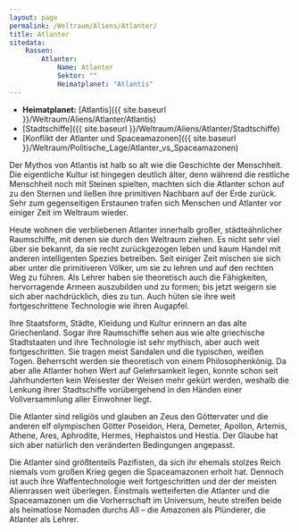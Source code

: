 ```yaml
---
layout: page
permalink: /Weltraum/Aliens/Atlanter/
title: Atlanter
sitedata:
    Rassen:
        Atlanter:
            Name: Atlanter
            Sektor: ""
            Heimatplanet: "Atlantis"
---
```




- **Heimatplanet:** [Atlantis]({{ site.baseurl }}/Weltraum/Aliens/Atlanter/Atlantis)
- [Stadtschiffe]({{ site.baseurl }}/Weltraum/Aliens/Atlanter/Stadtschiffe)
- [Konflikt der Atlanter und Spaceamazonen]({{ site.baseurl }}/Weltraum/Politische_Lage/Atlanter_vs_Spaceamazonen)

Der Mythos von Atlantis ist halb so alt wie die Geschichte der Menschheit. Die eigentliche Kultur ist hingegen deutlich älter, denn während die restliche Menschheit noch mit Steinen spielten, machten sich die Atlanter schon auf zu den Sternen und ließen ihre primitiven Nachbarn auf der Erde zurück. Sehr zum gegenseitigen Erstaunen trafen sich Menschen und Atlanter vor einiger Zeit im Weltraum wieder.

Heute wohnen die verbliebenen Atlanter innerhalb großer, städteähnlicher Raumschiffe, mit denen sie durch den Weltraum ziehen. Es nicht sehr viel über sie bekannt, da sie recht zurückgezogen leben und kaum Handel mit anderen intelligenten Spezies betreiben. Seit einiger Zeit mischen sie sich aber unter die primitiveren Völker, um sie zu lehren und auf den rechten Weg zu führen. Als Lehrer haben sie theoretisch auch die Fähigkeiten, hervorragende Armeen auszubilden und zu formen; bis jetzt weigern sie sich aber nachdrücklich, dies zu tun. Auch hüten sie ihre weit fortgeschrittene Technologie wie ihren Augapfel.

Ihre Staatsform, Städte, Kleidung und Kultur erinnern an das alte Griechenland. Sogar ihre Raumschiffe sehen aus wie alte griechische Stadtstaaten und ihre Technologie ist sehr mythisch, aber auch weit fortgeschritten. Sie tragen meist Sandalen und die typischen, weißen Togen. Beherrscht werden sie theoretisch von einem Philosophenkönig. Da aber alle Atlanter hohen Wert auf Gelehrsamkeit legen, konnte schon seit Jahrhunderten kein Weisester der Weisen mehr gekürt werden, weshalb die Lenkung ihrer Stadtschiffe vorübergehend in den Händen einer Vollversammlung aller Einwohner liegt.

Die Atlanter sind religiös und glauben an Zeus den Göttervater und die anderen elf olympischen Götter Poseidon, Hera, Demeter, Apollon, Artemis, Athene, Ares, Aphrodite, Hermes, Hephaistos und Hestia. Der Glaube hat sich aber natürlich den veränderten Bedingungen angepasst.

Die Atlanter sind größtenteils Pazifisten, da sich ihr ehemals stolzes Reich niemals vom großen Krieg gegen die Spaceamazonen erholt hat. Dennoch ist auch ihre Waffentechnologie weit fortgeschritten und der der meisten Alienrassen weit überlegen. Einstmals wetteiferten die Atlanter und die Spaceamazonen um die Vorherrschaft im Universum, heute streifen beide als heimatlose Nomaden durchs All – die Amazonen als Plünderer, die Atlanter als Lehrer.
